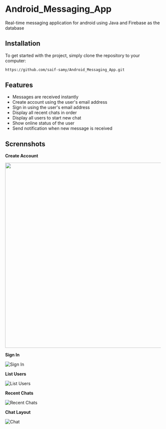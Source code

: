 # Android_Messaging_App
Real-time messaging application for android using Java and Firebase as the database 

## Installation
To get started with the project, simply clone the repository to your computer:

 ```bash
https://github.com/saif-samy/Android_Messaging_App.git
 ```

## Features
* Messages are received instantly
* Create account using the user's email address
* Sign in using the user's email address
* Display all recent chats in order
* Display all users to start new chat
* Show online status of the user
* Send notification when new message is received

## Scrennshots

**Create Account**

<img src="https://github.com/saif-samy/Android_Messaging_App/blob/main/Screenshots/Create-Account.png" height="600" />

**Sign In**

![Sign In](https://github.com/saif-samy/Android_Messaging_App/blob/main/Screenshots/Sign-In.png)

**List Users**

![List Users](https://github.com/saif-samy/Android_Messaging_App/blob/main/Screenshots/List-Users.png)

**Recent Chats**

![Recent Chats](https://github.com/saif-samy/Android_Messaging_App/blob/main/Screenshots/Recent-Messages.png)

**Chat Layout**

![Chat](https://github.com/saif-samy/Android_Messaging_App/blob/main/Screenshots/Chat.png)

